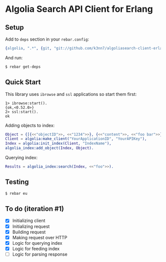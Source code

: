 # Algolia Search API Client for Erlang

Setup
-----

Add to `deps` section in your `rebar.config`:
```erlang
{algolia, ".*", {git, "git://github.com/k3nn7/algoliasearch-client-erlang.git", "017332f00e4471adb5b3d5b4e064d2513e15bf02"}}
```

And run:
```bash
$ rebar get-deps
```

Quick Start
-----------
This library uses `ibrowse` and `ssl` applications so start them first:
```
1> ibrowse:start().
{ok,<0.52.0>}
2> ssl:start().
ok
```

Adding objects to index:

```erlang
Object = {[{<<"objectID">>, <<"1234">>}, {<<"content">>, <<"foo bar">>}]},
Client = algolia:make_client("YourApplicationID", "YourAPIKey"),
Index = algolia:init_index(Client, "IndexName"),
algolia_index:add_object(Index, Object).

```

Querying index:

```erlang
Results = algolia_index:search(Index, <<"foo">>).
```

Testing
-------
```bash
$ rebar eu
```

To do (iteration #1)
----
- [x] Initializing client
- [x] Initializing request
- [x] Building request
- [x] Making request over HTTP
- [x] Logic for querying index
- [x] Logic for feeding index
- [ ] Logic for parsing response
